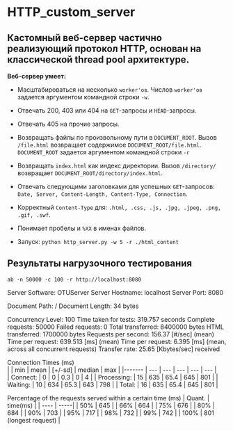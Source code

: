 # HTTP_custom_server

## Кастомный веб-сервер частично реализующий протокол HTTP, основан на классической thread pool архитектуре.


__Веб-сервер умеет:__

* Масштабироваться на несколько `worker'ов`.
Числов `worker'ов` задается аргументом командной строки `-w`.
* Отвечать 200, 403 или 404 на `GET`-запросы и `HEAD`-запросы.
* Отвечать 405 на прочие запросы.
* Возвращать файлы по произвольному пути в `DOCUMENT_ROOT`. 
Вызов `/file.html` возвращает содержимое `DOCUMENT_ROOT/file.html`.
`DOCUMENT_ROOT` задается аргументом командной строки `-r`
* Возвращать `index.html` как индекс директории.
Вызов `/directory/` возвращает `DOCUMENT_ROOT/directory/index.html`.
* Отвечать следующими заголовками для успешных `GET`-запросов: `Date, Server, Content-Length, Content-Type, Connection`.
* Корректный `Content-Type` для: `.html, .css, .js, .jpg, .jpeg, .png, .gif, .swf`.
* Понимает пробелы и `%XX` в именах файлов.

* Запуск:  `python http_server.py -w 5 -r ./html_content`

## Результаты нагрузочного тестирования
`ab -n 50000 -c 100 -r http://localhost:8080`

Server Software:        OTUServer
Server Hostname:        localhost
Server Port:            8080

Document Path:          /
Document Length:        34 bytes

Concurrency Level:      100
Time taken for tests:   319.757 seconds
Complete requests:      50000
Failed requests:        0
Total transferred:      8400000 bytes
HTML transferred:       1700000 bytes
Requests per second:    156.37 [#/sec] (mean)
Time per request:       639.513 [ms] (mean)
Time per request:       6.395 [ms] (mean, across all concurrent requests)
Transfer rate:          25.65 [Kbytes/sec] received  

Connection Times (ms)  
| | min | mean | [+/-sd] | median | max |
|------- | --- | --- | --- | --- | --- |             
| Connect: | 0 | 0 | 0.3 | 0 | 4 |
| Processing: | 15 | 635 | 65.4 | 645 | 801 |
| Waiting: | 10 | 634 | 65.3 | 643 | 798 |
| Total: | 16 | 635 | 65.4 | 645 | 801 |


Percentage of the requests served within a certain time (ms) 
| Quant. | time(ms) |
| ---- | -----|
| 50% | 645 |
| 66% | 664 |
| 75% | 676 |
| 80% | 684 |
| 90% | 703 |
| 95% | 717 |
| 98% | 732 |
| 99% | 742 |
| 100% | 801 (longest request) |